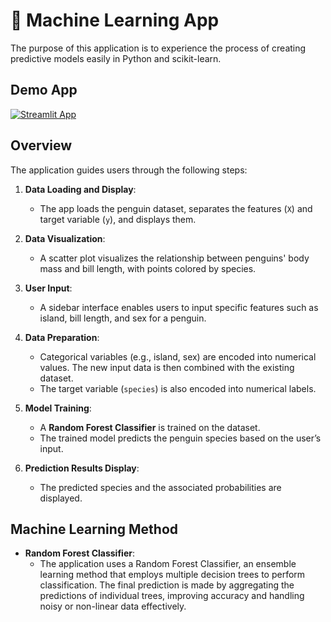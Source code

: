 # 🤖 Machine Learning App

The purpose of this application is to experience the process of creating predictive models easily in Python and scikit-learn.

## Demo App

[![Streamlit App](https://static.streamlit.io/badges/streamlit_badge_black_white.svg)](https://yh-machinelearning.streamlit.app/)

## Overview

The application guides users through the following steps:

1. **Data Loading and Display**:
   - The app loads the penguin dataset, separates the features (`X`) and target variable (`y`), and displays them.

2. **Data Visualization**:
   - A scatter plot visualizes the relationship between penguins' body mass and bill length, with points colored by species.

3. **User Input**:
   - A sidebar interface enables users to input specific features such as island, bill length, and sex for a penguin.

4. **Data Preparation**:
   - Categorical variables (e.g., island, sex) are encoded into numerical values. The new input data is then combined with the existing dataset.
   - The target variable (`species`) is also encoded into numerical labels.

5. **Model Training**:
   - A **Random Forest Classifier** is trained on the dataset.
   - The trained model predicts the penguin species based on the user’s input.

6. **Prediction Results Display**:
   - The predicted species and the associated probabilities are displayed.

## Machine Learning Method

- **Random Forest Classifier**:
  - The application uses a Random Forest Classifier, an ensemble learning method that employs multiple decision trees to perform classification. The final prediction is made by aggregating the predictions of individual trees, improving accuracy and handling noisy or non-linear data effectively.

